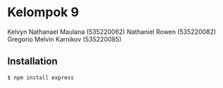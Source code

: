 # Kelompok 9
Kelvyn Nathanael Maulana (535220062)
Nathaniel Rowen (535220082)
Gregorio Melvin Karnikov (535220085)

## Installation
```
$ npm install express
```
